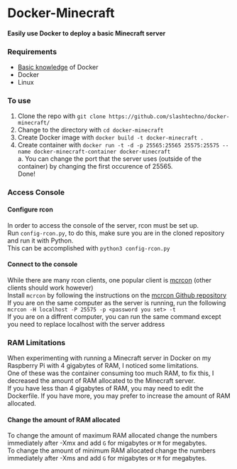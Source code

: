 # Docker-Minecraft
#### Easily use Docker to deploy a basic Minecraft server  
### Requirements
* [Basic knowledge](https://www.youtube.com/watch?v=eGz9DS-aIeY) of Docker
* Docker
* Linux

### To use
1. Clone the repo with `git clone https://github.com/slashtechno/docker-minecraft/`
2. Change to the directory with `cd docker-minecraft`
3. Create Docker image with `docker build -t docker-minecraft .`
4. Create container with `docker run -t -d -p 25565:25565 25575:25575 --name docker-minecraft-container docker-minecraft`  
  a. You can change the port that the server uses (outside of the container) by changing the first occurence of 25565.  
Done!

### Access Console  
#### Configure rcon  
In order to access the console of the server, rcon must be set up.  
Run `config-rcon.py`, to do this, make sure you are in the cloned repository and run it with Python.  
This can be accomplished with `python3 config-rcon.py`
#### Connect to the console  
While there are many rcon clients, one popular client is [mcrcon](https://github.com/Tiiffi/mcrcon) (other clients should work however)  
Install `mcrcon` by following the instructions on the [mcrcon Github repository](https://github.com/Tiiffi/mcrcon)  
If you are on the same computer as the server is running, run the following    
`mcrcon -H localhost -P 25575 -p <password you set> -t`  
If you are on a diffrent computer, you can run the same command except you need to replace localhost with the server address

### RAM Limitations  
When experimenting with running a Minecraft server in Docker on my Raspberry Pi with 4 gigabytes of RAM, I noticed some limitations.  
One of these was the container consuming too much RAM, to fix this, I decreased the amount of RAM allocated to the Minecraft server.  
If you have less than 4 gigabytes of RAM, you may need to edit the Dockerfile. If you have more, you may prefer to increase the amount of RAM allocated.  
#### Change the amount of RAM allocated  
To change the amount of maximum RAM allocated change the numbers immediately after -Xmx and add `G` for migabytes or `M` for megabytes.  
To change the amount of minimum RAM allocated change the numbers immediately after -Xms and add `G` for migabytes or `M` for megabytes.  
